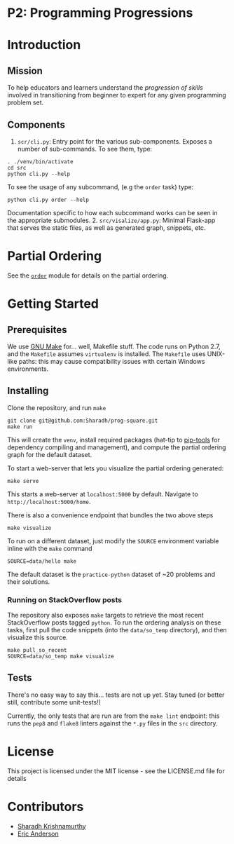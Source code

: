 P2: Programming Progressions
====

# Introduction
## Mission
To help educators and learners understand the *progression of skills* involved in transitioning from beginner to expert for any given programming problem set.

## Components
1. `scr/cli.py`: Entry point for the various sub-components. Exposes a number of sub-commands. To see them, type:
```
. ./venv/bin/activate
cd src
python cli.py --help
```
To see the usage of any subcommand, (e.g the `order` task) type:
```
python cli.py order --help
```
Documentation specific to how each subcommand works can be seen in the appropriate submodules. 
2. `src/visalize/app.py`: Minimal Flask-app that serves the static files, as well as generated graph, snippets, etc.

# Partial Ordering
See the [`order`](./src/order) module for details on the partial ordering.

# Getting Started
## Prerequisites
We use [GNU Make](https://www.gnu.org/software/make/) for... well, Makefile stuff. The code runs on Python 2.7, and the `Makefile` assumes `virtualenv` is installed. The `Makefile` uses UNIX-like paths: this may cause compatibility issues with certain Windows environments.

## Installing
Clone the repository, and run `make`
```
git clone git@github.com:Sharadh/prog-square.git
make run
```
This will create the `venv`, install required packages (hat-tip to [pip-tools](https://github.com/nvie/pip-tools) for dependency compiling and management), and compute the partial ordering graph for the default dataset.

To start a web-server that lets you visualize the partial ordering generated:
```
make serve
```
This starts a web-server at `localhost:5000` by default. Navigate to `http://localhost:5000/home`.

There is also a convenience endpoint that bundles the two above steps
```
make visualize
```

To run on a different dataset, just modify the `SOURCE` environment variable inline with the `make` command
```
SOURCE=data/hello make
```

The default dataset is the `practice-python` dataset of ~20 problems and their solutions.

### Running on StackOverflow posts
The repository also exposes `make` targets to retrieve the most recent StackOverflow posts tagged `python`. To run the ordering analysis on these tasks, first pull the code snippets (into the `data/so_temp` directory), and then visualize this source.
```
make pull_so_recent
SOURCE=data/so_temp make visualize
```

## Tests
There's no easy way to say this... tests are not up yet. Stay tuned (or better still, contribute some unit-tests!)

Currently, the only tests that are run are from the `make lint` endpoint: this runs the `pep8` and `flake8` linters against the `*.py` files in the `src` directory.

# License
This project is licensed under the MIT license - see the LICENSE.md file for details

# Contributors
* [Sharadh Krishnamurthy](https://github.com/Sharadh)
* [Eric Anderson](http://www.cs.cornell.edu/~eland/)

